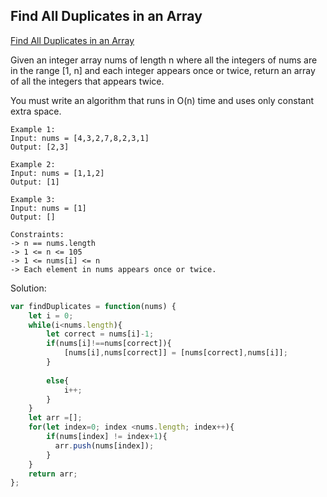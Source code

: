 ## Find All Duplicates in an Array
[ Find All Duplicates in an Array ](https://leetcode.com/problems/find-all-duplicates-in-an-array/)

Given an integer array nums of length n where all the integers of nums are in the range [1, n] and each integer appears once or twice, return an array of all the integers that appears twice.

You must write an algorithm that runs in O(n) time and uses only constant extra space.

```
Example 1:
Input: nums = [4,3,2,7,8,2,3,1]
Output: [2,3]

Example 2:
Input: nums = [1,1,2]
Output: [1]

Example 3:
Input: nums = [1]
Output: []

Constraints:
-> n == nums.length
-> 1 <= n <= 105
-> 1 <= nums[i] <= n
-> Each element in nums appears once or twice.
```

Solution:
```js
var findDuplicates = function(nums) {
    let i = 0;
    while(i<nums.length){
        let correct = nums[i]-1;
        if(nums[i]!==nums[correct]){
            [nums[i],nums[correct]] = [nums[correct],nums[i]];
        }  
    
        else{
            i++;
        }
    }
    let arr =[];
    for(let index=0; index <nums.length; index++){
        if(nums[index] != index+1){
          arr.push(nums[index]);  
        }
    }
    return arr;  
};
```
